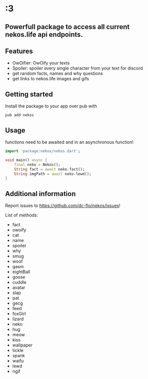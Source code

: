 <!-- 
This README describes the package. If you publish this package to pub.dev,
this README's contents appear on the landing page for your package.

For information about how to write a good package README, see the guide for
[writing package pages](https://dart.dev/guides/libraries/writing-package-pages). 

For general information about developing packages, see the Dart guide for
[creating packages](https://dart.dev/guides/libraries/create-library-packages)
and the Flutter guide for
[developing packages and plugins](https://flutter.dev/developing-packages). 
-->

# :3

## Powerfull package to access all current nekos.life api endpoints.

## Features

- OwOifier: OwOify your texts
- Spoiler: spoiler every single character from your text for discord
- get random facts, names and why questions
- get links to nekos.life images and gifs

## Getting started

Install the package to your app over pub with
```
pub add nekos
```

## Usage
functions need to be awaited and in an asynchronous function!

```dart
import 'package:nekos/nekos.dart';

void main() async {
    final neko = Nekos();
    String fact = await neko.fact();
    String imgPath = await neko.lewd();
}
```

## Additional information

Report issues to https://github.com/dc-flo/nekos/issues!

List of methods:

- fact
- owoify
- cat
- name
- spoiler
- why
- smug
- woof
- gasm
- eightBall
- goose
- cuddle
- avatar
- slap
- pat
- gecg
- feed
- foxGirl
- lizard
- neko
- hug
- meow
- kiss
- wallpaper
- tickle
- spank
- waifu
- lewd
- ngif